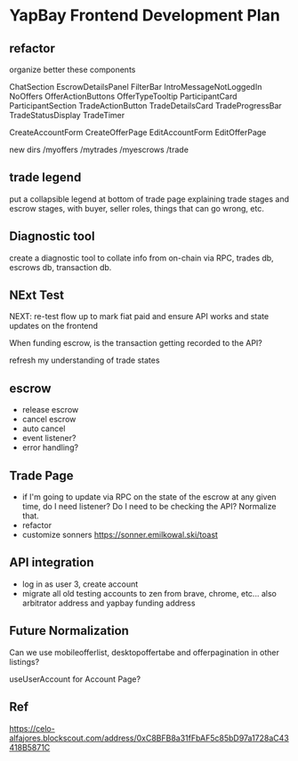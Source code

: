 # YapBay Frontend Development Plan

## refactor

organize better these components

ChatSection
EscrowDetailsPanel
FilterBar
IntroMessageNotLoggedIn
NoOffers
OfferActionButtons
OfferTypeTooltip
ParticipantCard
ParticipantSection
TradeActionButton
TradeDetailsCard
TradeProgressBar
TradeStatusDisplay
TradeTimer

CreateAccountForm
CreateOfferPage
EditAccountForm
EditOfferPage

new dirs
/myoffers
/mytrades
/myescrows
/trade

## trade legend

put a collapsible legend at bottom of trade page explaining trade stages and escrow stages, with buyer, seller roles, things that can go wrong, etc.

## Diagnostic tool

create a diagnostic tool to collate info from on-chain via RPC, trades db, escrows db, transaction db.

## NExt Test

NEXT: re-test flow up to mark fiat paid and ensure API works and state updates on the frontend

When funding escrow, is the transaction getting recorded to the API?

refresh my understanding of trade states

## escrow

- release escrow
- cancel escrow
- auto cancel
- event listener?
- error handling?

## Trade Page

- if I'm going to update via RPC on the state of the escrow at any given time, do I need listener? Do I need to be checking the API? Normalize that.
- refactor
- customize sonners https://sonner.emilkowal.ski/toast

## API integration

- log in as user 3, create account
- migrate all old testing accounts to zen from brave, chrome, etc... also arbitrator address and yapbay funding address

## Future Normalization

Can we use mobileofferlist, desktopoffertabe and offerpagination in other listings?

useUserAccount for Account Page?

## Ref

https://celo-alfajores.blockscout.com/address/0xC8BFB8a31fFbAF5c85bD97a1728aC43418B5871C

